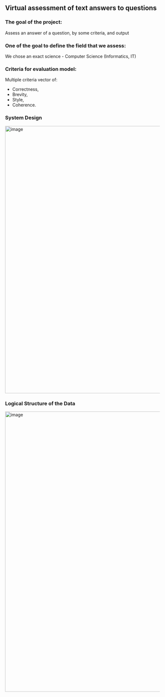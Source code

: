 ## Virtual assessment of text answers to questions

### The goal of the project:
Assess an answer of a question, by some criteria, and output 

### One of the goal to define the field that we assess:
We chose an exact science - Computer Science (Informatics, IT)

### Criteria for evaluation model:
Multiple criteria vector of:
- Correctness,
- Brevity,
- Style,
- Coherence.

### System Design
<img width="869" alt="image" src="https://github.com/b0r1ngx/virtual-assessment-of-text-answers-to-questions/assets/55315908/156ad8ae-04b4-4fdd-8487-49d8c94cc9d8">

### Logical Structure of the Data
<img width="911" alt="image" src="https://github.com/b0r1ngx/virtual-assessment-of-text-answers-to-questions/assets/55315908/14f798ef-6345-41fa-b6a7-3abba67753e1">
